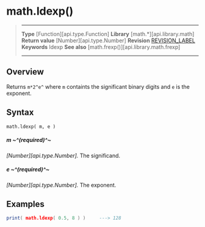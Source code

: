 # math.ldexp()

> --------------------- ------------------------------------------------------------------------------------------
> __Type__              [Function][api.type.Function]
> __Library__           [math.*][api.library.math]
> __Return value__      [Number][api.type.Number]
> __Revision__          [REVISION_LABEL](REVISION_URL)
> __Keywords__          ldexp
> __See also__          [math.frexp()][api.library.math.frexp]
> --------------------- ------------------------------------------------------------------------------------------


## Overview

Returns `m*2^e^` where `m` containts the significant binary digits and `e` is the exponent.

## Syntax

	math.ldexp( m, e )

##### m ~^(required)^~
_[Number][api.type.Number]._ The significand.

##### e ~^(required)^~
_[Number][api.type.Number]._ The exponent.


## Examples

``````lua
print( math.ldexp( 0.5, 8 ) )     ---> 128
``````